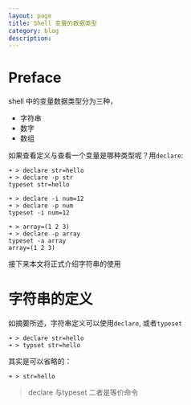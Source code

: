```yaml
---
layout: page
title: Shell 变量的数据类型
category: blog
description:
---
```

# Preface

shell 中的变量数据类型分为三种，

- 字符串
- 数字
- 数组

如果查看定义与查看一个变量是哪种类型呢？用`declare`:

	➜ > declare str=hello
	➜ > declare -p str
	typeset str=hello

	➜ > declare -i num=12
	➜ > declare -p num
	typeset -i num=12

	➜ > array=(1 2 3)
	➜ > declare -p array
	typeset -a array
	array=(1 2 3)

接下来本文将正式介绍字符串的使用

# 字符串的定义
如摘要所述，字符串定义可以使用`declare`, 或者`typeset`

	➜ > declare str=hello
	➜ > typset str=hello

其实是可以省略的：

	➜ > str=hello

> declare 与typeset 二者是等价命令


